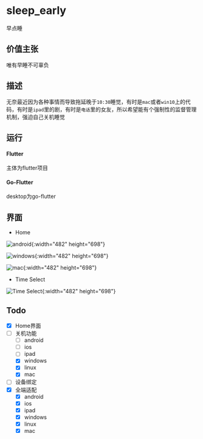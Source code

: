 # sleep_early

早点睡

## 价值主张

唯有早睡不可辜负

## 描述

无奈最近因为各种事情而导致拖延晚于`10:30`睡觉，有时是`mac`或者`win10`上的代码，有时是`ipad`里的剧，有时是`电话`里的女友，所以希望能有个强制性的监督管理机制，强迫自己关机睡觉

## 运行

#### Flutter

主体为flutter项目

#### Go-Flutter

desktop为go-flutter


## 界面

- Home

![android](https://github.com/di1shuai/sleep_early/blob/master/doc/images/home.png){:width="482" height="698"}

![windows](https://github.com/di1shuai/sleep_early/blob/master/doc/images/windows.png){:width="482" height="698"}

![mac](https://github.com/di1shuai/sleep_early/blob/master/doc/images/mac.png){:width="482" height="698"}


- Time Select

![Time Select](https://github.com/di1shuai/sleep_early/blob/master/doc/images/time.png){:width="482" height="698"}


## Todo

- [x] Home界面
- [ ] 关机功能
  - [ ] android
  - [ ] ios
  - [ ] ipad
  - [x] windows
  - [x] linux
  - [x] mac
- [ ] 设备绑定
- [x] 全端适配
  - [x] android
  - [x] ios
  - [x] ipad
  - [x] windows
  - [x] linux
  - [x] mac